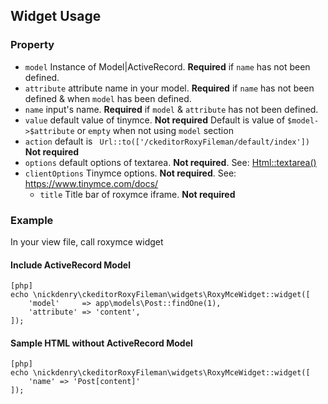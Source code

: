 Widget Usage
---
### Property
* `model` Instance of Model|ActiveRecord. **Required** if `name` has not been defined.
* `attribute` attribute name in your model. **Required** if `name` has not been defined & when `model` has been defined.
* `name` input's name. **Required** if `model` & `attribute` has not been defined.
* `value` default value of tinymce. **Not required** Default is value of `$model->$attribute` or `empty` when not using `model` section
* `action` default is ` Url::to(['/ckeditorRoxyFileman/default/index'])` **Not required**
* `options` default options of textarea. **Not required**. See: [Html::textarea()](http://www.yiiframework.com/doc-2.0/yii-helpers-basehtml.html#textarea()-detail)
* `clientOptions` Tinymce options. **Not required**. See: https://www.tinymce.com/docs/
  * `title` Title bar of roxymce iframe. **Not required**

### Example
In your view file, call roxymce widget
#### Include ActiveRecord Model
~~~
[php]
echo \nickdenry\ckeditorRoxyFileman\widgets\RoxyMceWidget::widget([
	'model'     => app\models\Post::findOne(1),
	'attribute' => 'content',
]);
~~~
#### Sample HTML without ActiveRecord Model
~~~
[php]
echo \nickdenry\ckeditorRoxyFileman\widgets\RoxyMceWidget::widget([
	'name' => 'Post[content]'
]);
~~~